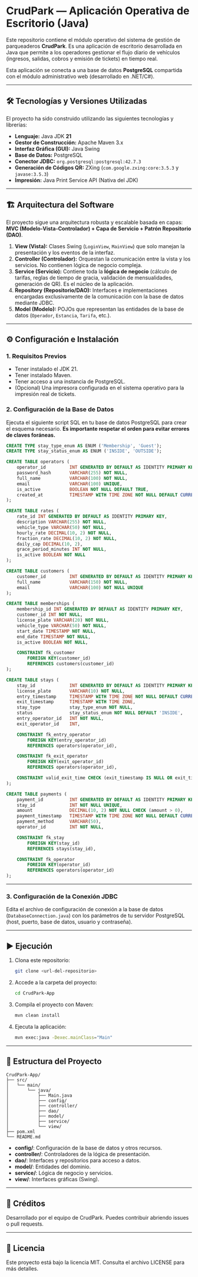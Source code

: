 # CrudPark — Aplicación Operativa de Escritorio (Java)

Este repositorio contiene el módulo operativo del sistema de gestión de parqueaderos **CrudPark**. Es una aplicación de escritorio desarrollada en Java que permite a los operadores gestionar el flujo diario de vehículos (ingresos, salidas, cobros y emisión de tickets) en tiempo real.

Esta aplicación se conecta a una base de datos **PostgreSQL** compartida con el módulo administrativo web (desarrollado en .NET/C#).

---

## 🛠 Tecnologías y Versiones Utilizadas

El proyecto ha sido construido utilizando las siguientes tecnologías y librerías:

*   **Lenguaje:** Java JDK **21**
*   **Gestor de Construcción:** Apache Maven 3.x
*   **Interfaz Gráfica (GUI):** Java Swing
*   **Base de Datos:** PostgreSQL
*   **Conector JDBC:** `org.postgresql:postgresql:42.7.3`
*   **Generación de Códigos QR:** ZXing (`com.google.zxing:core:3.5.3` y `javase:3.5.3`)
*   **Impresión:** Java Print Service API (Nativa del JDK)

---

## 🏗️ Arquitectura del Software

El proyecto sigue una arquitectura robusta y escalable basada en capas: **MVC (Modelo-Vista-Controlador) + Capa de Servicio + Patrón Repositorio (DAO)**.

1.  **View (Vista):** Clases Swing (`LoginView`, `MainView`) que solo manejan la presentación y los eventos de la interfaz.
2.  **Controller (Controlador):** Orquestan la comunicación entre la vista y los servicios. No contienen lógica de negocio compleja.
3.  **Service (Servicio):** Contiene toda la **lógica de negocio** (cálculo de tarifas, reglas de tiempo de gracia, validación de mensualidades, generación de QR). Es el núcleo de la aplicación.
4.  **Repository (Repositorio/DAO):** Interfaces e implementaciones encargadas exclusivamente de la comunicación con la base de datos mediante JDBC.
5.  **Model (Modelo):** POJOs que representan las entidades de la base de datos (`Operador`, `Estancia`, `Tarifa`, etc.).

---

## ⚙️ Configuración e Instalación

### 1. Requisitos Previos

*   Tener instalado el JDK 21.
*   Tener instalado Maven.
*   Tener acceso a una instancia de PostgreSQL.
*   (Opcional) Una impresora configurada en el sistema operativo para la impresión real de tickets.

### 2. Configuración de la Base de Datos

Ejecuta el siguiente script SQL en tu base de datos PostgreSQL para crear el esquema necesario. **Es importante respetar el orden para evitar errores de claves foráneas.**

```sql
CREATE TYPE stay_type_enum AS ENUM ('Membership', 'Guest');
CREATE TYPE stay_status_enum AS ENUM ('INSIDE', 'OUTSIDE');

CREATE TABLE operators (
    operator_id         INT GENERATED BY DEFAULT AS IDENTITY PRIMARY KEY,
    password_hash       VARCHAR(255) NOT NULL,
    full_name           VARCHAR(100) NOT NULL,
    email               VARCHAR(100) UNIQUE,
    is_active           BOOLEAN NOT NULL DEFAULT TRUE,
    created_at          TIMESTAMP WITH TIME ZONE NOT NULL DEFAULT CURRENT_TIMESTAMP
);

CREATE TABLE rates (
    rate_id INT GENERATED BY DEFAULT AS IDENTITY PRIMARY KEY,
    description VARCHAR(255) NOT NULL,
    vehicle_type VARCHAR(50) NOT NULL,
    hourly_rate DECIMAL(10, 2) NOT NULL,
    fraction_rate DECIMAL(10, 2) NOT NULL,
    daily_cap DECIMAL(10, 2),
    grace_period_minutes INT NOT NULL,
    is_active BOOLEAN NOT NULL
);

CREATE TABLE customers (
    customer_id         INT GENERATED BY DEFAULT AS IDENTITY PRIMARY KEY,
    full_name           VARCHAR(150) NOT NULL,
    email               VARCHAR(100) NOT NULL UNIQUE
);

CREATE TABLE memberships (
    membership_id INT GENERATED BY DEFAULT AS IDENTITY PRIMARY KEY,
    customer_id INT NOT NULL, 
    license_plate VARCHAR(20) NOT NULL,
    vehicle_type VARCHAR(50) NOT NULL,
    start_date TIMESTAMP NOT NULL,
    end_date TIMESTAMP NOT NULL,
    is_active BOOLEAN NOT NULL,

    CONSTRAINT fk_customer
        FOREIGN KEY(customer_id) 
        REFERENCES customers(customer_id)
);

CREATE TABLE stays (
    stay_id             INT GENERATED BY DEFAULT AS IDENTITY PRIMARY KEY,
    license_plate       VARCHAR(10) NOT NULL,
    entry_timestamp     TIMESTAMP WITH TIME ZONE NOT NULL DEFAULT CURRENT_TIMESTAMP,
    exit_timestamp      TIMESTAMP WITH TIME ZONE,
    stay_type           stay_type_enum NOT NULL,
    status              stay_status_enum NOT NULL DEFAULT 'INSIDE',
    entry_operator_id   INT NOT NULL,
    exit_operator_id    INT,

    CONSTRAINT fk_entry_operator
        FOREIGN KEY(entry_operator_id)
        REFERENCES operators(operator_id),

    CONSTRAINT fk_exit_operator
        FOREIGN KEY(exit_operator_id)
        REFERENCES operators(operator_id),

    CONSTRAINT valid_exit_time CHECK (exit_timestamp IS NULL OR exit_timestamp >= entry_timestamp)
);

CREATE TABLE payments (
    payment_id          INT GENERATED BY DEFAULT AS IDENTITY PRIMARY KEY,
    stay_id             INT NOT NULL UNIQUE,
    amount              DECIMAL(10, 2) NOT NULL CHECK (amount > 0),
    payment_timestamp   TIMESTAMP WITH TIME ZONE NOT NULL DEFAULT CURRENT_TIMESTAMP,
    payment_method      VARCHAR(50),
    operator_id         INT NOT NULL,

    CONSTRAINT fk_stay
        FOREIGN KEY(stay_id)
        REFERENCES stays(stay_id),

    CONSTRAINT fk_operator
        FOREIGN KEY(operator_id)
        REFERENCES operators(operator_id)
);
```

---

### 3. Configuración de la Conexión JDBC

Edita el archivo de configuración de conexión a la base de datos (`DatabaseConnection.java`) con los parámetros de tu servidor PostgreSQL (host, puerto, base de datos, usuario y contraseña).

---

## ▶️ Ejecución

1. Clona este repositorio:
   ```sh
   git clone <url-del-repositorio>
   ```
2. Accede a la carpeta del proyecto:
   ```sh
   cd CrudPark-App
   ```
3. Compila el proyecto con Maven:
   ```sh
   mvn clean install
   ```
4. Ejecuta la aplicación:
   ```sh
   mvn exec:java -Dexec.mainClass="Main"
   ```

---

## 📁 Estructura del Proyecto

```
CrudPark-App/
├── src/
│   └── main/
│       └── java/
│           ├── Main.java
│           ├── config/
│           ├── controller/
│           ├── dao/
│           ├── model/
│           ├── service/
│           └── view/
├── pom.xml
└── README.md
```

- **config/**: Configuración de la base de datos y otros recursos.
- **controller/**: Controladores de la lógica de presentación.
- **dao/**: Interfaces y repositorios para acceso a datos.
- **model/**: Entidades del dominio.
- **service/**: Lógica de negocio y servicios.
- **view/**: Interfaces gráficas (Swing).

---

## 👥 Créditos

Desarrollado por el equipo de CrudPark. Puedes contribuir abriendo issues o pull requests.

---

## 📄 Licencia

Este proyecto está bajo la licencia MIT. Consulta el archivo LICENSE para más detalles.
